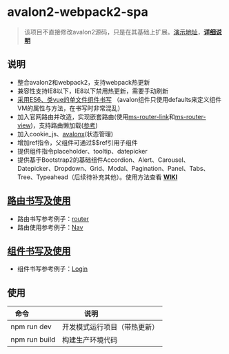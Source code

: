 # avalon2-webpack2-spa

>该项目不直接修改avalon2源码，只是在其基础上扩展。[演示地址](https://hmhao.github.io/avalon2-webpack2-spa/)，**[详细说明](https://github.com/hmhao/avalon2-webpack2-spa/wiki)**

## 说明

* 整合avalon2和webpack2，支持webpack热更新
* 兼容性支持IE8以下，IE8以下禁用热更新，需要手动刷新
* [采用ES6、类vue的单文件组件书写](#component)
（avalon组件只使用defaults来定义组件VM的属性与方法，在书写时非常混乱）
* 加入官网路由并改造，实现嵌套路由(使用[ms-router-link](https://github.com/hmhao/avalon2-webpack2-spa/blob/master/src/router/base/components/link.js)和[ms-router-view](https://github.com/hmhao/avalon2-webpack2-spa/blob/master/src/router/base/components/view.js))，支持路由懒加载([参考](https://github.com/hmhao/avalon2-webpack2-spa/blob/master/src/router/index.js))
* 加入cookie_js、[avalonx](https://github.com/hmhao/avalonx)(状态管理)
* 增加ref指令，父组件可通过$$ref引用子组件
* 提供组件指令placeholder、tooltip、datepicker
* 提供基于Bootstrap2的基础组件Accordion、Alert、Carousel、Datepicker、Dropdown、Grid、Modal、Pagination、Panel、Tabs、Tree、Typeahead（后续待补充其他）。使用方法查看 **[WIKI](https://github.com/hmhao/avalon2-webpack2-spa/wiki/%E7%BB%84%E4%BB%B6)**

## [路由书写及使用](https://github.com/hmhao/avalon2-webpack2-spa/wiki/%E8%B7%AF%E7%94%B1)
* 路由书写参考例子：[router](https://github.com/hmhao/avalon2-webpack2-spa/blob/master/src/router/index.js)
* 路由使用参考例子：[Nav](https://github.com/hmhao/avalon2-webpack2-spa/blob/master/src/components/Nav.js)

## [组件书写及使用](https://github.com/hmhao/avalon2-webpack2-spa/wiki/%E7%BB%84%E4%BB%B6)
* 组件书写参考例子：[Login](https://github.com/hmhao/avalon2-webpack2-spa/blob/master/src/components/dialog/Login.js)

## 使用
| 命令             | 说明                         |
| ---------------- | ---------------------------- |
| npm run dev      | 开发模式运行项目（带热更新） |
| npm run build    | 构建生产环境代码             |
